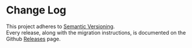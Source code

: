 # Change Log

This project adheres to [Semantic Versioning](https://semver.org/).  
Every release, along with the migration instructions, is documented on the Github [Releases](https://github.com/reduxjs/redux/releases) page.
